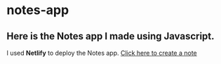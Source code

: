 # notes-app

## Here is the Notes app I made using Javascript.

I used **Netlify** to deploy the Notes app.
[Click here to create a note](https://may-notes-app.netlify.app/)
